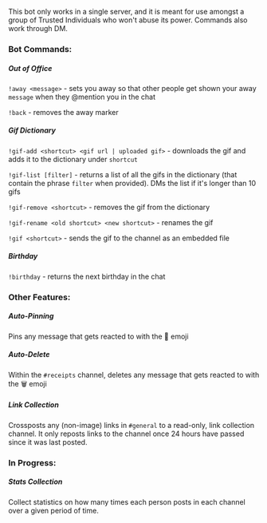 This bot only works in a single server, and it is meant for use amongst a group of Trusted Individuals who won't abuse its power. Commands also work through DM.

### Bot Commands:

##### Out of Office
`!away <message>` - sets you away so that other people get shown your away `message` when they @mention you in the chat

`!back` - removes the away marker

##### Gif Dictionary
`!gif-add <shortcut> <gif url | uploaded gif>` - downloads the gif and adds it to the dictionary under `shortcut`

`!gif-list [filter]` - returns a list of all the gifs in the dictionary (that contain the phrase `filter` when provided). DMs the list if it's longer than 10 gifs

`!gif-remove <shortcut>` - removes the gif from the dictionary

`!gif-rename <old shortcut> <new shortcut>` - renames the gif

`!gif <shortcut>` - sends the gif to the channel as an embedded file

##### Birthday
`!birthday` - returns the next birthday in the chat

### Other Features:

##### Auto-Pinning
Pins any message that gets reacted to with the 📌 emoji

##### Auto-Delete
Within the `#receipts` channel, deletes any message that gets reacted to with the 🗑 emoji

##### Link Collection
Crossposts any (non-image) links in `#general` to a read-only, link collection channel. It only reposts links to the channel once 24 hours have passed since it was last posted.

### In Progress:
##### Stats Collection
Collect statistics on how many times each person posts in each channel over a given period of time.